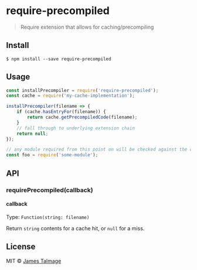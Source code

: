 # require-precompiled

> Require extension that allows for caching/precompiling


## Install

```
$ npm install --save require-precompiled
```


## Usage

```js
const installPrecompiler = require('require-precompiled');
const cache = require('my-cache-implementation');

installPrecompiler(filename => {
	if (cache.hasEntryFor(filename)) {
		return cache.getPrecompiledCode(filename);
	}
	// fall through to underlying extension chain
	return null;
});

// any module required from this point on will be checked against the cache
const foo = require('some-module');
```


## API

### requirePrecompiled(callback)

#### callback

Type: `Function(string: filename)`

Return `string` contents for a cache hit, or `null` for a miss.


## License

MIT © [James Talmage](https://github.com/jamestalmage)
